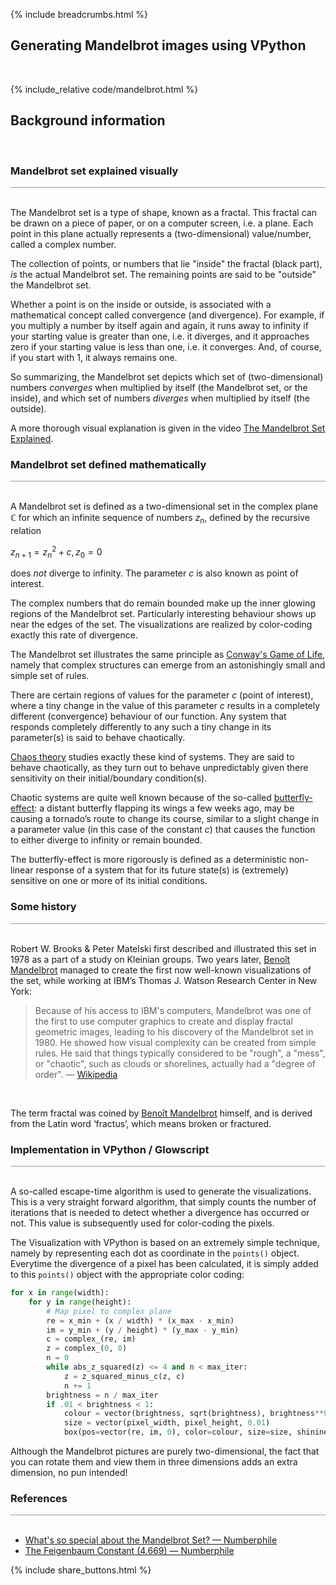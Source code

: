 {% include breadcrumbs.html %}

## Generating Mandelbrot images using VPython

<div class="header_line"><br/></div>

{% include_relative code/mandelbrot.html %}

<p style="clear: both;"></p>

## Background information
<div class="header_line"><br/></div>


### Mandelbrot set explained visually
<div style="border-top: 1px solid #999999"><br/></div>

The Mandelbrot set is a type of shape, known as a fractal. This fractal can 
be drawn on a piece of paper, or on a computer screen, i.e. a plane. Each point
in this plane actually represents a (two-dimensional) value/number, called a
complex number.

The collection of points, or numbers that lie "inside" the fractal (black part), 
_is_ the actual Mandelbrot set. The remaining points are said to be 
"outside" the Mandelbrot set. 

Whether a point is on the inside or outside, is associated with a mathematical
concept called convergence (and divergence). For example, if you multiply a number by itself
again and again, it runs away to infinity if your starting value is greater than one,
i.e. it diverges, and it approaches zero if your starting value is less than one, i.e. it
converges. And, of course, if you start with 1, it always remains one.

So summarizing, the Mandelbrot set depicts which set of (two-dimensional) numbers _converges_
when multiplied by itself (the Mandelbrot set, or the inside), and which set of numbers
_diverges_ when multiplied by itself (the outside).

A more thorough visual explanation is given in the video 
[The Mandelbrot Set Explained](https://www.youtube.com/watch?v=7MotVcGvFMg).

### Mandelbrot set defined mathematically
<div style="border-top: 1px solid #999999"><br/></div>

A Mandelbrot set is defined as a two-dimensional set in the complex plane $\mathbb{C}$ 
for which an infinite sequence of numbers $z_n$, defined by the
recursive relation

$z_{n+1} = z_n^2 + c, z_0 = 0$

does _not_ diverge to infinity. The parameter $c$ is also known as point of interest.

The complex numbers that do remain bounded 
make up the inner glowing regions of the Mandelbrot set. Particularly interesting 
behaviour shows up near the edges of the set. The visualizations are realized by 
color-coding exactly this rate of divergence. 

The Mandelbrot set illustrates the same principle as 
[Conway&apos;s Game of Life](https://www.hendrikse.name/science/mathematics/2d_game_of_life.html), 
namely  that complex structures can emerge from an astonishingly small and simple set of rules.

There are certain regions of values for the parameter $c$ (point of interest), where
a tiny change in the value of this parameter $c$ results in a completely different
(convergence) behaviour of our function. Any system that responds completely differently
to any such a tiny change in its parameter(s) is said to behave chaotically.

[Chaos theory](https://en.wikipedia.org/wiki/Chaos_theory) studies exactly these kind of systems. They are said to behave chaotically, 
as they turn out to behave unpredictably given there sensitivity on their initial/boundary condition(s).

Chaotic systems are quite well known because of the so-called [butterfly-effect](https://en.wikipedia.org/wiki/Butterfly_effect): 
a distant butterfly flapping its wings a few weeks ago, may be causing a tornado’s route to change 
its course, similar to a slight change in a parameter value (in this case of the constant $c$)
that causes the function to either diverge to infinity or remain bounded.

The butterfly-effect is more rigorously is defined as a deterministic 
non-linear response of a system that for its future state(s) is (extremely) 
sensitive on one or more of its initial conditions.

### Some history
<div style="border-top: 1px solid #999999"><br/></div>

Robert W. Brooks &amp; Peter Matelski first described and illustrated this set in 
1978 as a part of a study on Kleinian groups. Two years later, 
[Benoît Mandelbrot](https://en.wikipedia.org/wiki/Benoit_Mandelbrot) managed to create 
the first now well-known visualizations of the set, 
while working at IBM’s Thomas J. Watson Research Center in New York:

<blockquote>
Because of his access to IBM's computers, Mandelbrot was one of the first to use computer 
graphics to create and display fractal geometric images, leading to his discovery of the 
Mandelbrot set in 1980. He showed how visual complexity can be created from simple rules. 
He said that things typically considered to be "rough", a "mess", or "chaotic", 
such as clouds or shorelines, actually had a "degree of order". &mdash; 
<a href="https://en.wikipedia.org/wiki/Benoit_Mandelbrot">Wikipedia</a>
</blockquote><br/>

The term fractal was coined by [Benoît Mandelbrot](https://en.wikipedia.org/wiki/Benoit_Mandelbrot) 
himself, and is derived from the Latin word ‘fractus’, which means broken or fractured.

### Implementation in VPython / Glowscript
<div style="border-top: 1px solid #999999"><br/></div>

A so-called escape-time algorithm is used to generate the visualizations. This is a very
straight forward algorithm, that simply counts the number of 
iterations that is needed to detect whether a divergence has occurred or not.
This value is subsequently used for color-coding the pixels.

The Visualization with VPython is based on an extremely simple technique, namely by representing
each dot as coordinate in the `points()` object. Everytime the divergence of 
a pixel has been calculated, it is simply added to this `points()` object 
with the appropriate color coding:

```python
for x in range(width):
    for y in range(height):
        # Map pixel to complex plane
        re = x_min + (x / width) * (x_max - x_min)
        im = y_min + (y / height) * (y_max - y_min)
        c = complex_(re, im)
        z = complex_(0, 0)
        n = 0
        while abs_z_squared(z) <= 4 and n < max_iter:
            z = z_squared_minus_c(z, c)
            n += 1
        brightness = n / max_iter
        if .01 < brightness < 1:
            colour = vector(brightness, sqrt(brightness), brightness**0.2)
            size = vector(pixel_width, pixel_height, 0.01)
            box(pos=vector(re, im, 0), color=colour, size=size, shininess=0)
```

Although the Mandelbrot pictures are purely two-dimensional, the fact that you can
rotate them and view them in three dimensions adds an extra dimension, no pun intended!

### References
<div style="border-top: 1px solid #999999"><br/></div>

- [What's so special about the Mandelbrot Set? &mdash; Numberphile](https://www.youtube.com/watch?v=FFftmWSzgmk)
- [The Feigenbaum Constant (4.669) &mdash; Numberphile](https://www.youtube.com/watch?v=ETrYE4MdoLQ)

<p style="clear: both;"></p>

{% include share_buttons.html %}